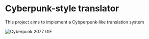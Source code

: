 # Cyberpunk-style translator

This project aims to implement a Cybperpunk-like translation system

![Cyberpunk 2077 GIF](resources/cbp2077-example.gif)